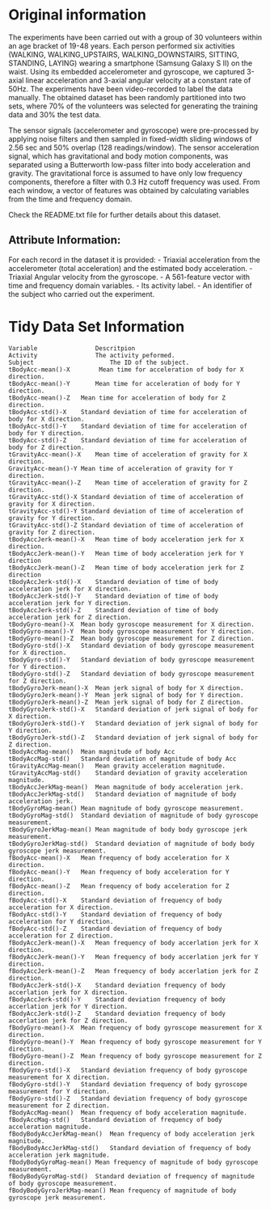 Original information
=====================
The experiments have been carried out with a group of 30 volunteers within an age bracket of 19-48 years. 
Each person performed six activities (WALKING, WALKING_UPSTAIRS, WALKING_DOWNSTAIRS, SITTING, STANDING, LAYING) 
wearing a smartphone (Samsung Galaxy S II) on the waist. Using its embedded accelerometer and gyroscope, 
we captured 3-axial linear acceleration and 3-axial angular velocity at a constant rate of 50Hz. 
The experiments have been video-recorded to label the data manually. 
The obtained dataset has been randomly partitioned into two sets, where 70% of the volunteers was selected 
for generating the training data and 30% the test data. 

The sensor signals (accelerometer and gyroscope) were pre-processed by applying noise filters and then sampled 
in fixed-width sliding windows of 2.56 sec and 50% overlap (128 readings/window). 
The sensor acceleration signal, which has gravitational and body motion components, 
was separated using a Butterworth low-pass filter into body acceleration and gravity. 
The gravitational force is assumed to have only low frequency components, 
therefore a filter with 0.3 Hz cutoff frequency was used. From each window, 
a vector of features was obtained by calculating variables from the time and frequency domain. 

Check the README.txt file for further details about this dataset.


Attribute Information:
----------------------
For each record in the dataset it is provided: 
    - Triaxial acceleration from the accelerometer (total acceleration) and the estimated body acceleration. 
    - Triaxial Angular velocity from the gyroscope. 
    - A 561-feature vector with time and frequency domain variables. 
    - Its activity label. 
    - An identifier of the subject who carried out the experiment.


Tidy Data Set Information
==========================
    Variable	            Descritpion
    Activity	            The activity peformed.
    Subject	                    The ID of the subject.
    tBodyAcc-mean()-X	     Mean time for acceleration of body for X direction.
    tBodyAcc-mean()-Y    	Mean time for acceleration of body for Y direction.
    tBodyAcc-mean()-Z	Mean time for acceleration of body for Z direction.
    tBodyAcc-std()-X	Standard deviation of time for acceleration of body for X direction.
    tBodyAcc-std()-Y	Standard deviation of time for acceleration of body for Y direction.
    tBodyAcc-std()-Z	Standard deviation of time for acceleration of body for Z direction.
    tGravityAcc-mean()-X	Mean time of acceleration of gravity for X direction.
    GravityAcc-mean()-Y	Mean time of acceleration of gravity for Y direction.
    tGravityAcc-mean()-Z	Mean time of acceleration of gravity for Z direction.
    tGravityAcc-std()-X	Standard deviation of time of acceleration of gravity for X direction.
    tGravityAcc-std()-Y	Standard deviation of time of acceleration of gravity for Y direction.
    tGravityAcc-std()-Z	Standard deviation of time of acceleration of gravity for Z direction.
    tBodyAccJerk-mean()-X	Mean time of body acceleration jerk for X direction.
    tBodyAccJerk-mean()-Y	Mean time of body acceleration jerk for Y direction
    tBodyAccJerk-mean()-Z	Mean time of body acceleration jerk for Z direction
    tBodyAccJerk-std()-X	Standard deviation of time of body acceleration jerk for X direction.
    tBodyAccJerk-std()-Y	Standard deviation of time of body acceleration jerk for Y direction.
    tBodyAccJerk-std()-Z	Standard deviation of time of body acceleration jerk for Z direction.
    tBodyGyro-mean()-X	Mean body gyroscope measurement for X direction.
    tBodyGyro-mean()-Y	Mean body gyroscope measurement for Y direction.
    tBodyGyro-mean()-Z	Mean body gyroscope measurement for Z direction.
    tBodyGyro-std()-X	Standard deviation of body gyroscope measurement for X direction.
    tBodyGyro-std()-Y	Standard deviation of body gyroscope measurement for Y direction.
    tBodyGyro-std()-Z	Standard deviation of body gyroscope measurement for Z direction.
    tBodyGyroJerk-mean()-X	Mean jerk signal of body for X direction.
    tBodyGyroJerk-mean()-Y	Mean jerk signal of body for Y direction.
    tBodyGyroJerk-mean()-Z	Mean jerk signal of body for Z direction.
    tBodyGyroJerk-std()-X	Standard deviation of jerk signal of body for X direction.
    tBodyGyroJerk-std()-Y	Standard deviation of jerk signal of body for Y direction.
    tBodyGyroJerk-std()-Z	Standard deviation of jerk signal of body for Z direction.
    tBodyAccMag-mean()	Mean magnitude of body Acc
    tBodyAccMag-std()	Standard deviation of magnitude of body Acc
    tGravityAccMag-mean()	Mean gravity acceleration magnitude.
    tGravityAccMag-std()	Standard deviation of gravity acceleration magnitude.
    tBodyAccJerkMag-mean()	Mean magnitude of body acceleration jerk.
    tBodyAccJerkMag-std()	Standard deviation of magnitude of body acceleration jerk.
    tBodyGyroMag-mean()	Mean magnitude of body gyroscope measurement.
    tBodyGyroMag-std()	Standard deviation of magnitude of body gyroscope measurement.
    tBodyGyroJerkMag-mean()	Mean magnitude of body body gyroscope jerk measurement.
    tBodyGyroJerkMag-std()	Standard deviation of magnitude of body body gyroscope jerk measurement.
    fBodyAcc-mean()-X	Mean frequency of body acceleration for X direction.
    fBodyAcc-mean()-Y	Mean frequency of body acceleration for Y direction.
    fBodyAcc-mean()-Z	Mean frequency of body acceleration for Z direction.
    fBodyAcc-std()-X	Standard deviation of frequency of body acceleration for X direction.
    fBodyAcc-std()-Y	Standard deviation of frequency of body acceleration for Y direction.
    fBodyAcc-std()-Z	Standard deviation of frequency of body acceleration for Z direction.
    fBodyAccJerk-mean()-X	Mean frequency of body accerlation jerk for X direction.
    fBodyAccJerk-mean()-Y	Mean frequency of body accerlation jerk for Y direction.
    fBodyAccJerk-mean()-Z	Mean frequency of body accerlation jerk for Z direction.
    fBodyAccJerk-std()-X	Standard deviation frequency of body accerlation jerk for X direction.
    fBodyAccJerk-std()-Y	Standard deviation frequency of body accerlation jerk for Y direction.
    fBodyAccJerk-std()-Z	Standard deviation frequency of body accerlation jerk for Z direction.
    fBodyGyro-mean()-X	Mean frequency of body gyroscope measurement for X direction.
    fBodyGyro-mean()-Y	Mean frequency of body gyroscope measurement for Y direction.
    fBodyGyro-mean()-Z	Mean frequency of body gyroscope measurement for Z direction.
    fBodyGyro-std()-X	Standard deviation frequency of body gyroscope measurement for X direction.
    fBodyGyro-std()-Y	Standard deviation frequency of body gyroscope measurement for Y direction.
    fBodyGyro-std()-Z	Standard deviation frequency of body gyroscope measurement for Z direction.
    fBodyAccMag-mean()	Mean frequency of body acceleration magnitude.
    fBodyAccMag-std()	Standard deviation of frequency of body acceleration magnitude.
    fBodyBodyAccJerkMag-mean()	Mean frequency of body acceleration jerk magnitude.
    fBodyBodyAccJerkMag-std()	Standard deviation of frequency of body acceleration jerk magnitude.
    fBodyBodyGyroMag-mean()	Mean frequency of magnitude of body gyroscope measurement.
    fBodyBodyGyroMag-std()	Standard deviation of frequency of magnitude of body gyroscope measurement.
    fBodyBodyGyroJerkMag-mean()	Mean frequency of magnitude of body gyroscope jerk measurement.


